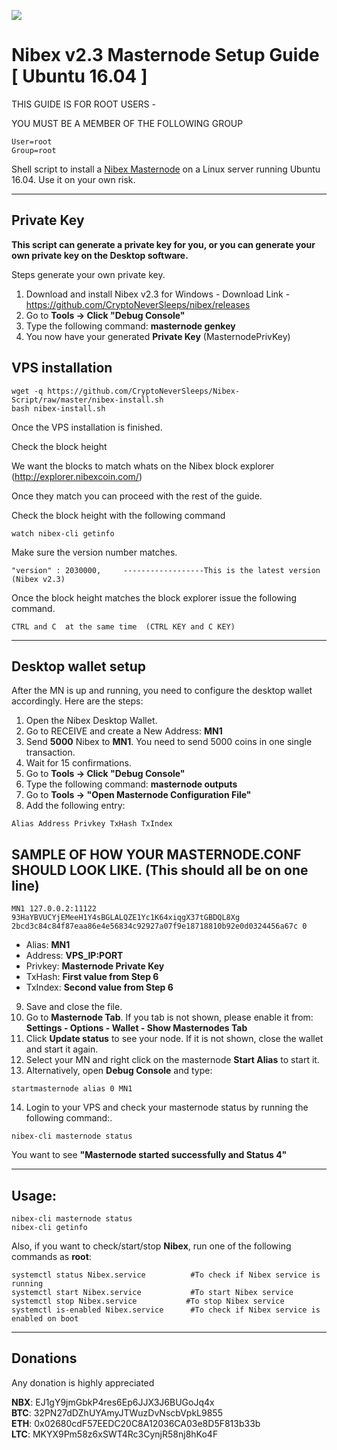![](https://cdn.discordapp.com/attachments/460803845614862337/462105794498789376/Nibex.png)

# Nibex v2.3 Masternode Setup Guide [ Ubuntu 16.04 ]

THIS GUIDE IS FOR ROOT USERS -

YOU MUST BE A MEMBER OF THE FOLLOWING GROUP
```
User=root
Group=root
```

Shell script to install a [Nibex Masternode](https://www.nibexcoin.com/) on a Linux server running Ubuntu 16.04. Use it on your own risk.
***

## Private Key

**This script can generate a private key for you, or you can generate your own private key on the Desktop software.**

Steps generate your own private key. 
1.  Download and install Nibex v2.3 for Windows -   Download Link  - https://github.com/CryptoNeverSleeps/nibex/releases
2.  Go to **Tools -> Click "Debug Console"** 
3.  Type the following command: **masternode genkey**  
4. You now have your generated **Private Key**  (MasternodePrivKey)


## VPS installation
```
wget -q https://github.com/CryptoNeverSleeps/Nibex-Script/raw/master/nibex-install.sh
bash nibex-install.sh
```
Once the VPS installation is finished.

Check the block height

We want the blocks to match whats on the Nibex block explorer (http://explorer.nibexcoin.com/)

Once they match you can proceed with the rest of the guide.

Check the block height with the following command
```
watch nibex-cli getinfo
```
Make sure the version number matches.
```
"version" : 2030000,     ------------------This is the latest version (Nibex v2.3)
```

Once the block height matches the block explorer issue the following command.
```
CTRL and C  at the same time  (CTRL KEY and C KEY)
```
***

## Desktop wallet setup  

After the MN is up and running, you need to configure the desktop wallet accordingly. Here are the steps:  
1. Open the Nibex Desktop Wallet.  
2. Go to RECEIVE and create a New Address: **MN1**  
3. Send **5000** Nibex to **MN1**. You need to send 5000 coins in one single transaction.
4. Wait for 15 confirmations.  
5. Go to **Tools -> Click "Debug Console"** 
6. Type the following command: **masternode outputs**  
7. Go to  **Tools -> "Open Masternode Configuration File"**
8. Add the following entry:
```
Alias Address Privkey TxHash TxIndex
```
## SAMPLE OF HOW YOUR MASTERNODE.CONF SHOULD LOOK LIKE.  (This should all be on one line)  

```
MN1 127.0.0.2:11122 93HaYBVUCYjEMeeH1Y4sBGLALQZE1Yc1K64xiqgX37tGBDQL8Xg 2bcd3c84c84f87eaa86e4e56834c92927a07f9e18718810b92e0d0324456a67c 0
```


* Alias: **MN1**
* Address: **VPS_IP:PORT**
* Privkey: **Masternode Private Key**
* TxHash: **First value from Step 6**
* TxIndex:  **Second value from Step 6**
9. Save and close the file.
10. Go to **Masternode Tab**. 
If you tab is not shown, please enable it from: **Settings - Options - Wallet - Show Masternodes Tab**
11. Click **Update status** to see your node. If it is not shown, close the wallet and start it again. 
12. Select your MN and right click on the masternode **Start Alias** to start it.
13. Alternatively, open **Debug Console** and type:

```
startmasternode alias 0 MN1 
``` 

14. Login to your VPS and check your masternode status by running the following command:.

```
nibex-cli masternode status
```

You want to see **"Masternode started successfully and Status 4"**

***

## Usage:

```
nibex-cli masternode status  
nibex-cli getinfo
```

Also, if you want to check/start/stop **Nibex**, run one of the following commands as **root**:

```
systemctl status Nibex.service          #To check if Nibex service is running  
systemctl start Nibex.service           #To start Nibex service  
systemctl stop Nibex.service           #To stop Nibex service  
systemctl is-enabled Nibex.service      #To check if Nibex service is enabled on boot  
```  

***

## Donations

Any donation is highly appreciated

**NBX**: EJ1gY9jmGbkP4res6Ep6JJX3J6BUGoJq4x  
**BTC**: 32PN27dDZhUYAmyJTWuzDvNscbVpkL9855  
**ETH**: 0x02680cdF57EEDC20C8A12036CA03e8D5F813b33b  
**LTC**: MKYX9Pm58z6xSWT4Rc3CynjR58nj8hKo4F  
